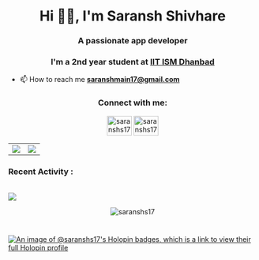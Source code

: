 <h1 align="center">Hi 👋🏻, I'm Saransh Shivhare </h1>
<h3 align="center">A passionate app developer</h3>
<h3 align="center">I'm a 2nd year student at
     <a href="https://www.iitism.ac.in/">IIT ISM Dhanbad</a></h3>
<!-- <img align="center" alt="GIF" src="https://user-images.githubusercontent.com/104893311/219148682-fd27b1a7-85a4-4ac7-8a49-6025a58fb62c.gif"/> -->

- 📫 How to reach me **saranshmain17@gmail.com**
<h3 align="center">Connect with me:</h3>
<p align="center">
<a href="https://www.linkedin.com/in/saransh-shivhare-7810aa254/" target="blank"><img align="center" src="https://cdn.jsdelivr.net/npm/simple-icons@3.0.1/icons/linkedin.svg" alt="saranshs17" height="40" width="50" /></a>
<a href="https://www.instagram.com/saranshs17/" target="blank"><img align="center" src="https://cdn.jsdelivr.net/npm/simple-icons@3.0.1/icons/instagram.svg" alt="saranshs17" height="40" width="50" /></a>
</p>
     

<table align="center">
<tr>

<td>

<img src="https://github-readme-stats.vercel.app/api?username=saranshs17&include_all_commits=true&count_private=true&show_icons=true&line_height=20&theme=codeSTACKr&border_radius=20"/>

<td><img src="https://github-readme-stats.vercel.app/api/top-langs?username=saranshs17&show_icons=true&locale=en&layout=compact&theme=codeSTACKr&border_radius=20" />

</td>

</tr>
</table>

<h3 align="left">Recent Activity :</h3>                                                                         
<br></h2>


<img src="https://github-readme-activity-graph.vercel.app/graph?username=saranshs17&bg_color=000000&line=ffb812&area=true&color=8135fc&hide_border=true&hide_title=true">

<p align="center"> <img src="https://komarev.com/ghpvc/?username=saranshs17&label=Profile%20views&color=0e75b6&style=flat" alt="saranshs17" /> </p><h1 align="left"> 
  
</h1>

[![An image of @saranshs17's Holopin badges, which is a link to view their full Holopin profile](https://holopin.me/saranshs17)](https://holopin.io/@saranshs17)
